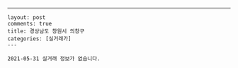 ---
    layout: post
    comments: true
    title: 경상남도 창원시 의창구
    categories: [실거래가]
    ---

    2021-05-31 실거래 정보가 없습니다.

    